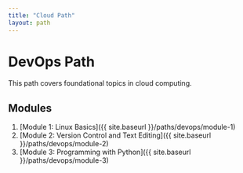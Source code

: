 ```yaml
---
title: "Cloud Path"
layout: path
---
```


# DevOps Path

This path covers foundational topics in cloud computing.

## Modules

1. [Module 1: Linux Basics]({{ site.baseurl }}/paths/devops/module-1)
2. [Module 2: Version Control and Text Editing]({{ site.baseurl }}/paths/devops/module-2)
3. [Module 3: Programming with Python]({{ site.baseurl }}/paths/devops/module-3)
